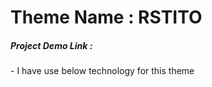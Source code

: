 # Theme Name : RSTITO
<h5>Project Demo Link : </h5>
- I have use below technology for this theme <br>